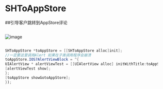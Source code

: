 # SHToAppStore
##引导客户跳转到AppStore评论
##
![image](https://github.com/zsh7887/SHToAppStore/blob/master/123.png)
##

```java  
SHToAppStore *toAppStore = [[SHToAppStore alloc]init];
//一定要这里调用Alert 如果在子类调用程序会崩溃
toAppStore.IOS7AlertViewBlock = ^{
UIAlertView * alertViewTest = [[UIAlertView alloc] initWithTitle:toAppStore.title message:toAppStore.message delegate:toAppStore cancelButtonTitle:nil otherButtonTitles:@"😭残忍拒绝",@"😓我要吐槽",@"😄好评赞赏", nil];
[alertViewTest show];
};
[toAppStore showGotoAppStore];
});
```